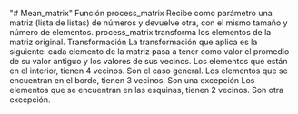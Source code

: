 "# Mean_matrix" 
Función process_matrix
Recibe como parámetro una matriz (lista de listas) de números y devuelve otra, con el mismo
tamaño y número de elementos.
process_matrix transforma los elementos de la matriz original.
Transformación
La transformación que aplica es la siguiente: cada elemento de la matriz pasa a tener como
valor el promedio de su valor antiguo y los valores de sus vecinos.
Los elementos que están en el interior, tienen 4 vecinos. Son el caso general.
Los elementos que se encuentran en el borde, tienen 3 vecinos. Son una excepción
Los elementos que se encuentran en las esquinas, tienen 2 vecinos. Son otra
excepción.